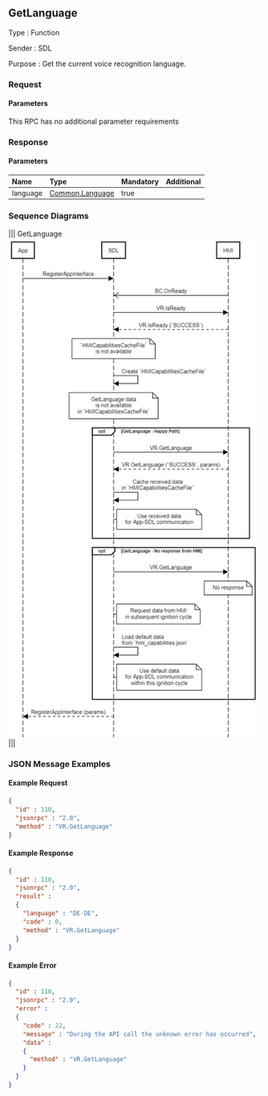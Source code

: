 ## GetLanguage

Type
: Function

Sender
: SDL

Purpose
: Get the current voice recognition language.

### Request

#### Parameters

This RPC has no additional parameter requirements

### Response

#### Parameters

|Name|Type|Mandatory|Additional|
|:---|:---|:--------|:---------|
|language|[Common.Language](../../common/enums/#language)|true||

### Sequence Diagrams

|||
GetLanguage
![GetLanguage](./assets/GetLanguage.png)
|||

### JSON Message Examples

#### Example Request

```json
{
  "id" : 110,
  "jsonrpc" : "2.0",
  "method" : "VR.GetLanguage"
}
```

#### Example Response

```json
{
  "id" : 110,
  "jsonrpc" : "2.0",
  "result" :
  {
    "language" : "DE-DE",
    "code" : 0,
    "method" : "VR.GetLanguage"
  }
}
```

#### Example Error

```json
{
  "id" : 110,
  "jsonrpc" : "2.0",
  "error" :
  {
    "code" : 22,
    "message" : "During the API call the unknown error has occurred",
    "data" :
    {
      "method" : "VR.GetLanguage"
    }
  }
}
```
